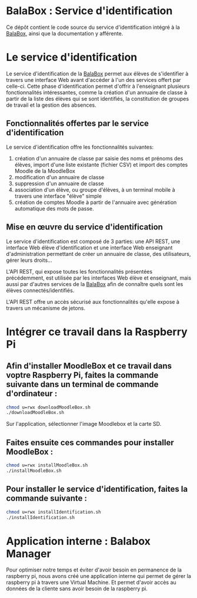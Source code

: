 # BalaBox : Service d'identification

Ce dépôt contient le code source du service d'identification intégré à
la [BalaBox], ainsi que la documentation y afférente.

# Le service d'identification

Le service d'identification de la [BalaBox] permet aux élèves de
s'identifier à travers une interface Web avant d'accéder à l'un des
services offert par celle-ci. Cette phase d'identification permet
d'offrir à l'enseignant plusieurs fonctionnalités intéressantes, comme
la création d'un annuaire de classe à partir de la liste des élèves
qui se sont identifiés, la constitution de groupes de travail et la
gestion des absences.

## Fonctionnalités offertes par le service d'identification

Le service d'identification offre les fonctionnalités suivantes:

1. création d'un annuaire de classe par saisie des noms et prénoms des élèves, import d'une liste existante (fichier CSV) et import des comptes Moodle de la MoodleBox
1. modification d'un annuaire de classe
1. suppression d'un annuaire de classe
1. association d'un élève, ou groupe d'élèves, à un terminal mobile à travers une interface "élève" simple
1. création de comptes Moodle à partir de l'annuaire avec génération automatique des mots de passe.

## Mise en œuvre du service d'identification

Le service d'identification est composé de 3 parties: une API REST,
une interface Web élève d'identification et une interface Web
enseignant d'administration permettant de créer un annuaire de classe,
des utilisateurs, gérer leurs droits...

L'API REST, qui expose toutes les fonctionnalités présentées
précédemment, est utilisée par les interfaces Web élève et enseignant,
mais aussi par d'autres services de la [BalaBox] afin de connaître
quels sont les élèves connectés/identifiés.

L'API REST offre un accès sécurisé aux fonctionnalités qu'elle expose
à travers un mécanisme de jetons.

[balabox]: https://balabox.gitlab.io/balabox/
[moodlebox]: https://moodlebox.net

# Intégrer ce travail dans la Raspberry Pi

## Afin d'installer MoodleBox et ce travail dans voptre Raspberry Pi, faites la commande suivante dans un terminal de commande d'ordinateur :
```bash
chmod u=rwx downloadMoodleBox.sh
./downloadMoodleBox.sh
```

Sur l'application, sélectionner l'image Moodlebox et la carte SD.


## Faites ensuite ces commandes pour installer MoodleBox : 

```bash
chmod u=rwx installMoodleBox.sh
./installMoodleBox.sh
```

## Pour installer le service d'identification, faites la commande suivante :

```bash
chmod u=rwx installIdentification.sh
./installIdentification.sh
```



# Application interne : Balabox Manager

Pour optimiser notre temps et éviter d'avoir besoin en permanence de la raspberry pi, nous avons créé une application interne qui permet de gérer la raspberry pi à travers une Virtual Machine. Et permet d'avoir accès au données de la cliente sans avoir besoin de la raspberry pi.